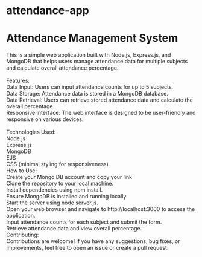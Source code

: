 # attendance-app
<h1>Attendance Management System</h1>
This is a simple web application built with Node.js, Express.js, and MongoDB that helps users manage attendance data for multiple subjects and calculate overall attendance percentage.
<br>

<br>
Features:<br>
Data Input: Users can input attendance counts for up to 5 subjects.<br>
Data Storage: Attendance data is stored in a MongoDB database.<br>
Data Retrieval: Users can retrieve stored attendance data and calculate the overall percentage.<br>
Responsive Interface: The web interface is designed to be user-friendly and responsive on various devices.<br>
<br>
Technologies Used:<br>
Node.js<br>
Express.js<br>
MongoDB<br>
EJS<br>
CSS (minimal styling for responsiveness)<br>
How to Use:<br>
Create your Mongo DB account and copy your link <br>
Clone the repository to your local machine.<br>
Install dependencies using npm install.<br>
Ensure MongoDB is installed and running locally.<br>
Start the server using node server.js.<br>
Open your web browser and navigate to http://localhost:3000 to access the application.<br>
Input attendance counts for each subject and submit the form.<br>
Retrieve attendance data and view overall percentage.<br>
Contributing:<br>
Contributions are welcome! If you have any suggestions, bug fixes, or improvements, feel free to open an issue or create a pull request.
